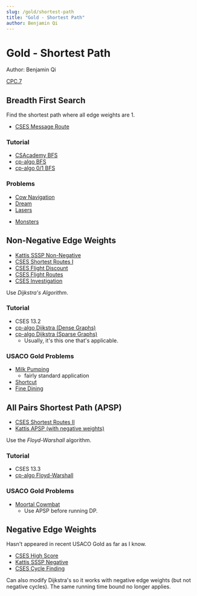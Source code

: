 ```yaml
---
slug: /gold/shortest-path
title: "Gold - Shortest Path"
author: Benjamin Qi
---
```


# Gold - Shortest Path

Author: Benjamin Qi

[CPC.7](https://github.com/SuprDewd/T-414-AFLV/tree/master/07_graphs_1)

## Breadth First Search

Find the shortest path where all edge weights are 1.

 * [CSES Message Route](https://cses.fi/problemset/task/1667)

### Tutorial

 - [CSAcademy BFS](https://csacademy.com/lesson/breadth_first_search)
 - [cp-algo BFS](https://cp-algorithms.com/graph/breadth-first-search.html)
 - [cp-algo 0/1 BFS](https://cp-algorithms.com/graph/01_bfs.html)

### Problems

 - [Cow Navigation](http://www.usaco.org/index.php?page=viewproblem2&cpid=695)
 - [Dream](http://www.usaco.org/index.php?page=viewproblem2&cpid=575)
 - [Lasers](http://www.usaco.org/index.php?page=viewproblem2&cpid=671)
 * [Monsters](https://cses.fi/problemset/task/1194)

## Non-Negative Edge Weights

 * [Kattis SSSP Non-Negative](https://open.kattis.com/problems/shortestpath1)
 * [CSES Shortest Routes I](https://cses.fi/problemset/task/1671)
 * [CSES Flight Discount](https://cses.fi/problemset/task/1195)
 * [CSES Flight Routes](https://cses.fi/problemset/task/1196)
 * [CSES Investigation](https://cses.fi/problemset/task/1202)

Use *Dijkstra's Algorithm*.

### Tutorial

 * CSES 13.2
 * [cp-algo Dijkstra (Dense Graphs)](https://cp-algorithms.com/graph/dijkstra_sparse.html)
 * [cp-algo Dijkstra (Sparse Graphs)](https://cp-algorithms.com/graph/dijkstra_sparse.html)
   * Usually, it's this one that's applicable.

### USACO Gold Problems 

 * [Milk Pumping](http://www.usaco.org/index.php?page=viewproblem2&cpid=969)
   * fairly standard application
 * [Shortcut](http://usaco.org/index.php?page=viewproblem2&cpid=899)
 * [Fine Dining](http://usaco.org/index.php?page=viewproblem2&cpid=861)

## All Pairs Shortest Path (APSP)

 * [CSES Shortest Routes II](https://cses.fi/problemset/task/1672)
 * [Kattis APSP (with negative weights)](https://open.kattis.com/problems/allpairspath)

Use the *Floyd-Warshall* algorithm.

### Tutorial

 * CSES 13.3
 * [cp-algo Floyd-Warshall](https://cp-algorithms.com/graph/all-pair-shortest-path-floyd-warshall.html)

### USACO Gold Problems 

 * [Moortal Cowmbat](http://usaco.org/index.php?page=viewproblem2&cpid=971)
   * Use APSP before running DP.

## Negative Edge Weights

Hasn't appeared in recent USACO Gold as far as I know.

 * [CSES High Score](https://cses.fi/problemset/task/1673)
 * [Kattis SSSP Negative](https://open.kattis.com/problems/shortestpath3)
 * [CSES Cycle Finding](https://cses.fi/problemset/task/1197)

Can also modify Dijkstra's so it works with negative edge weights (but not negative cycles). The same running time bound no longer applies.
